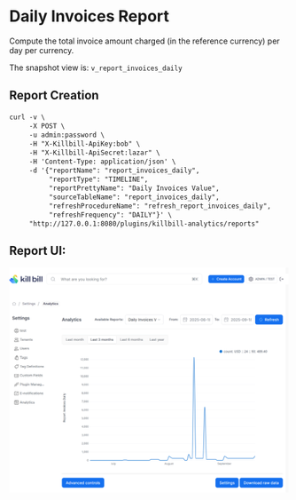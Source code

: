 # Daily Invoices Report

Compute the total invoice amount charged (in the reference currency) per day per currency.

The snapshot view is: `v_report_invoices_daily`

## Report Creation

```
curl -v \
     -X POST \
     -u admin:password \
     -H "X-Killbill-ApiKey:bob" \
     -H "X-Killbill-ApiSecret:lazar" \
     -H 'Content-Type: application/json' \
     -d '{"reportName": "report_invoices_daily",
          "reportType": "TIMELINE",
          "reportPrettyName": "Daily Invoices Value",
          "sourceTableName": "report_invoices_daily",
          "refreshProcedureName": "refresh_report_invoices_daily",
          "refreshFrequency": "DAILY"}' \
     "http://127.0.0.1:8080/plugins/killbill-analytics/reports"
```

## Report UI:

![invoice-amount-daily.png](invoice-amount-daily.png)